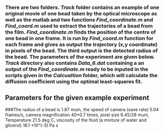 # 

### There are two folders. *Track* folder contains an example of one original movie of one bead taken by the optical microscope as well as the matlab and two functions *Find_coordinate.m* and *Find_coord.m* used to extract the trajectories of a bead from the film. *Find_coordinate.m* finds the position of the centre of one bead in one frame. It is run by *Find_coord.m* function for each frame and gives as output the trajectory (x,y coordinate) in pixels of the bead. The third output is the detected radius of the bead. The parameters of the experiment are given below. *Track* directory also contains *Data_6.dat* containing a an output of the *Find_coordinate.m* ready to be inputed in the scripts given in the *Calcualtion* folder, which will calculate the diffusion coefficient using the optimal least-squeres fit.





## Parameters for the given example experiment
###The radius of a bead is 1.87 mum, the speed of camera (save rate) 5.04 frames/s, camera magnification 40*0.7 times, pixel size 6.45/28 mum, Temperature 21.5 deg C, viscosity of the fluid (a mixture of water and glicerol) 16.1 *10^(-3) Pa s
